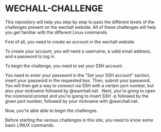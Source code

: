 # WECHALL-CHALLENGE
This repository will help you step by step to pass the different levels of the challenges present on the wechall website. 
All of these challenges will help you get familiar with the different Linux commands.

First of all, you need to create an account in the wechall website.

To create your account, you will need a username, a valid email address, and a password to log in.

To begin the challenge, you need to set your SSH account.

You need to enter your password in the "Set your SSH account" section, insert your password in the requested box. Then, submit your password. You will then get a way to connect via SSH with a certain port number, but also your nickname followed by @warchall.net . Next, you're going to open the command prompt and you're going to insert SSH -p followed by the given port number, followed by your nickname with @warchall.net.

Now, you're able able to begin the challenges.

Before starting the various challenges in this site, you need to know some basic LINUX commands. 


